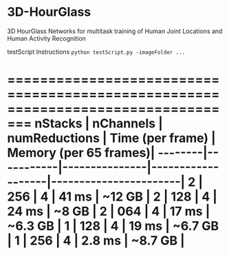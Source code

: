# 3D-HourGlass
3D HourGlass Networks for multitask training of Human Joint Locations and Human Activity Recognition

testScript Instructions `python testScript.py -imageFolder ...`


=================================================================================
nStacks | nChannels | numReductions | Time (per frame)  | Memory (per 65 frames)|
--------|-----------|---------------|-------------------|-----------------------|
2		|		256 |		4		|		41 ms 		|		~12 GB			|
2		|		128 |		4		|		24 ms 		|		~8 GB			|
2		|		064 |		4		|		17 ms 		|		~6.3 GB			|
1		|		128 |		4		|		19 ms 		|		~6.7 GB			|
1		|		256 |		4		|		2.8 ms 		|		~8.7 GB			|
=================================================================================